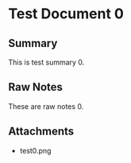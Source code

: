 # Test Document 0

## Summary
This is test summary 0.

## Raw Notes
These are raw notes 0.

## Attachments
- test0.png
